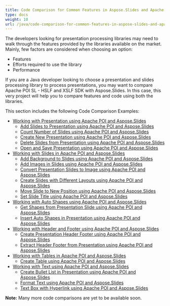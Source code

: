 ```yaml
---
title: Code Comparison for Common Features in Aspose.Slides and Apache POI - HSLF and XSLF
type: docs
weight: 10
url: /java/code-comparison-for-common-features-in-aspose-slides-and-apache-poi-hslf-and-xslf/
---
```


The developers looking for presentation processing libraries may need to walk through the features provided by the libraries available on the market. Mainly, few factors are considered when choosing an option:

- Features
- Efforts required to use the library
- Performance

If you are a Java developer looking to choose a presentation and slides processing library to process presentations, you may want to compare Apache POI SL - HSLF and XSLF SDK with Aspose.Slides. In this case, this very project will help you to compare features and code using both the libraries.

This section includes the following Code Comparison Examples:

- [Working with Presentation using Apache POI and Aspose.Slides](/slides/java/working-with-presentation-using-apache-poi-and-aspose-slides-html/)
  - [Add Slides to Presentation using Apache POI and Aspose.Slides](/slides/java/add-slides-to-presentation-using-apache-poi-and-aspose-slides-html/)
  - [Count Number of Slides using Apache POI and Aspose.Slides](/slides/java/count-number-of-slides-using-apache-poi-and-aspose-slides-html/)
  - [Create New Presentation using Apache POI and Aspose.Slides](/slides/java/create-new-presentation-using-apache-poi-and-aspose-slides-html/)
  - [Delete Slides from Presentation using Apache POI and Aspose.Slides](/slides/java/delete-slides-from-presentation-using-apache-poi-and-aspose-slides-html/)
  - [Open and Save Presentation using Apache POI and Aspose.Slides](/slides/java/open-and-save-presentation-using-apache-poi-and-aspose-slides-html/)
- [Working with Slides in Apache POI and Aspose.Slides](/slides/java/working-with-slides-in-apache-poi-and-aspose-slides-html/)
  - [Add Background to Slides using Apache POI and Aspose.Slides](/slides/java/add-background-to-slides-using-apache-poi-and-aspose-slides-html/)
  - [Add Images in Slides using Apache POI and Aspose.Slides](/slides/java/add-images-in-slides-using-apache-poi-and-aspose-slides-html/)
  - [Convert Presentation Slides to Image using Apache POI and Aspose.Slides](/slides/java/convert-presentation-slides-to-image-using-apache-poi-and-aspose-slides-html/)
  - [Create Slides with Different Layouts using Apache POI and Aspose.Slides](/slides/java/create-slides-with-different-layouts-using-apache-poi-and-aspose-slides-html/)
  - [Move Slide to New Position using Apache POI and Aspose.Slides](/slides/java/move-slide-to-new-position-using-apache-poi-and-aspose-slides-html/)
  - [Set Slide Title using Apache POI and Aspose.Slides](/slides/java/set-slide-title-using-apache-poi-and-aspose-slides-html/)
- [Working with Auto Shapes using Apache POI and Aspose.Slides](/slides/java/working-with-auto-shapes-using-apache-poi-and-aspose-slides-html/)
  - [Get Shapes from Presentation Slide using Apache POI and Aspose.Slides](/slides/java/get-shapes-from-presentation-slide-using-apache-poi-and-aspose-slides-html/)
  - [Insert Auto Shapes in Presentation using Apache POI and Aspose.Slides](/slides/java/insert-auto-shapes-in-presentation-using-apache-poi-and-aspose-slides-html/)
- [Working with Header and Footer using Apache POI and Aspose.Slides](/slides/java/working-with-header-and-footer-using-apache-poi-and-aspose-slides-html/)
  - [Create Presentation Header Footer using Apache POI and Aspose.Slides](/slides/java/create-presentation-header-footer-using-apache-poi-and-aspose-slides-html/)
  - [Extract Header Footer from Presentation using Apache POI and Aspose.Slides](/slides/java/extract-header-footer-from-presentation-using-apache-poi-and-aspose-slides-html/)
- [Working with Tables in Apache POI and Aspose.Slides](/slides/java/working-with-tables-in-apache-poi-and-aspose-slides-html/)
  - [Create Table using Apache POI and Aspose.Slides](/slides/java/create-table-using-apache-poi-and-aspose-slides-html/)
- [Working with Text using Apache POI and Aspose.Slides](/slides/java/working-with-text-using-apache-poi-and-aspose-slides-html/)
  - [Create Bullet List in Presentation using Apache POI and Aspose.Slides](/slides/java/create-bullet-list-in-presentation-using-apache-poi-and-aspose-slides-html/)
  - [Format Text using Apache POI and Aspose.Slides](/slides/java/format-text-using-apache-poi-and-aspose-slides-html/)
  - [Text Box with Hyperlink using Apache POI and Aspose.Slides](/slides/java/text-box-with-hyperlink-using-apache-poi-and-aspose-slides-html/)

**Note:** Many more code comparisons are yet to be available soon. 
